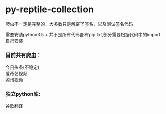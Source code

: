 # py-reptile-collection


爬虫不一定是完整的，大多数只是解密了签名，以及测试签名代码  

需要安装python3.5 + 并不是所有代码都有pip.txt,部分需要根据代码中的import自己安装  

### 目前共有爬虫：

今日头条(不稳定)  
爱奇艺视频  
腾讯视频  


### 独立python库:

谷歌翻译  